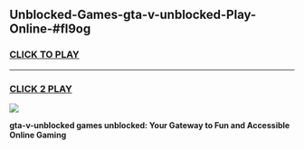 
## Unblocked-Games-gta-v-unblocked-Play-Online-#fl9og
<h3>
<a href="https://premium.freeplayer.one?title=gta-v-unblocked&ref=27F">CLICK TO PLAY</a></h3>
<hr>

<h3>
<a href="https://premium.freeplayer.one?title=gta-v-unblocked&ref=27F">CLICK 2 PLAY</a>
  
</h3>

<a href="https://premium.freeplayer.one?title=gta-v-unblocked&ref=27F"><img src="https://clearcache.store/games.png"></a>


**gta-v-unblocked games unblocked: Your Gateway to Fun and Accessible Online Gaming**
